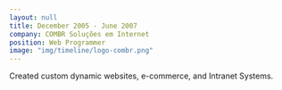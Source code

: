 ```yaml
---
layout: null
title: December 2005 - June 2007
company: COMBR Soluções em Internet
position: Web Programmer
image: "img/timeline/logo-combr.png"
---
```

Created custom dynamic websites, e-commerce, and Intranet Systems.

